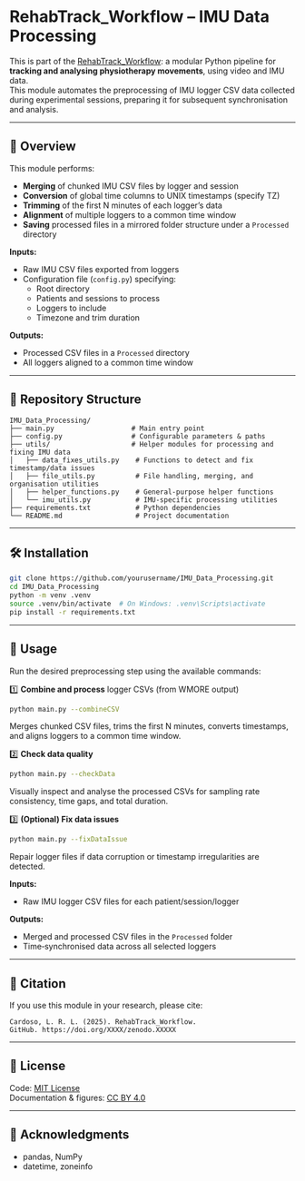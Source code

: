 # RehabTrack_Workflow – IMU Data Processing

This is part of the [RehabTrack_Workflow](https://github.com/lrlcardoso/RehabTrack_Workflow): a modular Python pipeline for **tracking and analysing physiotherapy movements**, using video and IMU data.  
This module automates the preprocessing of IMU logger CSV data collected during experimental sessions, preparing it for subsequent synchronisation and analysis.

---

## 📌 Overview

This module performs:
- **Merging** of chunked IMU CSV files by logger and session
- **Conversion** of global time columns to UNIX timestamps (specify TZ)
- **Trimming** of the first N minutes of each logger’s data
- **Alignment** of multiple loggers to a common time window  
- **Saving** processed files in a mirrored folder structure under a `Processed` directory

**Inputs:**
- Raw IMU CSV files exported from loggers
- Configuration file (`config.py`) specifying:
  - Root directory
  - Patients and sessions to process
  - Loggers to include
  - Timezone and trim duration

**Outputs:**
- Processed CSV files in a `Processed` directory
- All loggers aligned to a common time window

---

## 📂 Repository Structure

```
IMU_Data_Processing/
├── main.py                   # Main entry point
├── config.py                 # Configurable parameters & paths
├── utils/                    # Helper modules for processing and fixing IMU data
│   ├── data_fixes_utils.py    # Functions to detect and fix timestamp/data issues
│   ├── file_utils.py          # File handling, merging, and organisation utilities
│   ├── helper_functions.py    # General-purpose helper functions
│   └── imu_utils.py           # IMU-specific processing utilities
├── requirements.txt           # Python dependencies
└── README.md                  # Project documentation
```

---

## 🛠 Installation

```bash
git clone https://github.com/yourusername/IMU_Data_Processing.git
cd IMU_Data_Processing
python -m venv .venv
source .venv/bin/activate  # On Windows: .venv\Scripts\activate
pip install -r requirements.txt
```

---

## 🚀 Usage

Run the desired preprocessing step using the available commands:

1️⃣ **Combine and process** logger CSVs (from WMORE output)  
```bash
python main.py --combineCSV
```
Merges chunked CSV files, trims the first N minutes, converts timestamps, and aligns loggers to a common time window.  

2️⃣ **Check data quality**  
```bash
python main.py --checkData
```
Visually inspect and analyse the processed CSVs for sampling rate consistency, time gaps, and total duration.  

3️⃣ **(Optional) Fix data issues**  
```bash
python main.py --fixDataIssue
```
Repair logger files if data corruption or timestamp irregularities are detected.  

**Inputs:**  
- Raw IMU logger CSV files for each patient/session/logger  

**Outputs:**  
- Merged and processed CSV files in the `Processed` folder  
- Time‑synchronised data across all selected loggers  


---

## 📖 Citation

If you use this module in your research, please cite:
```
Cardoso, L. R. L. (2025). RehabTrack_Workflow. 
GitHub. https://doi.org/XXXX/zenodo.XXXXX
```

---

## 📝 License

Code: [MIT License](LICENSE)  
Documentation & figures: [CC BY 4.0](LICENSE-docs)

---

## 🤝 Acknowledgments

- pandas, NumPy  
- datetime, zoneinfo  
